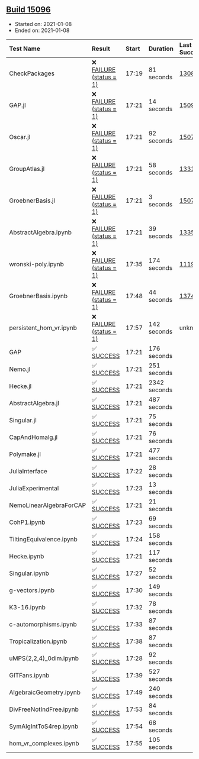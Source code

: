 ## [Build 15096](https://oscarci.mathematik.uni-kl.de/job/oscar/15096/)

* Started on: 2021-01-08
* Ended on: 2021-01-08

| Test Name    | Result | Start | Duration | Last Success | First Failure |
|:-------------|:-------|:------|:---------|:-------------|:--------------|
| CheckPackages | ❌ [FAILURE (status = 1)](https://oscarci.mathematik.uni-kl.de/job/oscar/15096/artifact/logs/build-15096/CheckPackages.log) | 17:19 | 81 seconds | [13085](https://oscarci.mathematik.uni-kl.de/job/oscar/13085/) | [13086](https://oscarci.mathematik.uni-kl.de/job/oscar/13086/) |
| GAP.jl | ❌ [FAILURE (status = 1)](https://oscarci.mathematik.uni-kl.de/job/oscar/15096/artifact/logs/build-15096/GAP.jl.log) | 17:21 | 14 seconds | [15095](https://oscarci.mathematik.uni-kl.de/job/oscar/15095/) | [15096](https://oscarci.mathematik.uni-kl.de/job/oscar/15096/) |
| Oscar.jl | ❌ [FAILURE (status = 1)](https://oscarci.mathematik.uni-kl.de/job/oscar/15096/artifact/logs/build-15096/Oscar.jl.log) | 17:21 | 92 seconds | [15079](https://oscarci.mathematik.uni-kl.de/job/oscar/15079/) | [15080](https://oscarci.mathematik.uni-kl.de/job/oscar/15080/) |
| GroupAtlas.jl | ❌ [FAILURE (status = 1)](https://oscarci.mathematik.uni-kl.de/job/oscar/15096/artifact/logs/build-15096/GroupAtlas.jl.log) | 17:21 | 58 seconds | [13311](https://oscarci.mathematik.uni-kl.de/job/oscar/13311/) | [13312](https://oscarci.mathematik.uni-kl.de/job/oscar/13312/) |
| GroebnerBasis.jl | ❌ [FAILURE (status = 1)](https://oscarci.mathematik.uni-kl.de/job/oscar/15096/artifact/logs/build-15096/GroebnerBasis.jl.log) | 17:21 | 3 seconds | [15079](https://oscarci.mathematik.uni-kl.de/job/oscar/15079/) | [15080](https://oscarci.mathematik.uni-kl.de/job/oscar/15080/) |
| AbstractAlgebra.ipynb | ❌ [FAILURE (status = 1)](https://oscarci.mathematik.uni-kl.de/job/oscar/15096/artifact/logs/build-15096/AbstractAlgebra.ipynb.log) | 17:21 | 39 seconds | [13355](https://oscarci.mathematik.uni-kl.de/job/oscar/13355/) | [13356](https://oscarci.mathematik.uni-kl.de/job/oscar/13356/) |
| wronski-poly.ipynb | ❌ [FAILURE (status = 1)](https://oscarci.mathematik.uni-kl.de/job/oscar/15096/artifact/logs/build-15096/wronski-poly.ipynb.log) | 17:35 | 174 seconds | [11192](https://oscarci.mathematik.uni-kl.de/job/oscar/11192/) | [11193](https://oscarci.mathematik.uni-kl.de/job/oscar/11193/) |
| GroebnerBasis.ipynb | ❌ [FAILURE (status = 1)](https://oscarci.mathematik.uni-kl.de/job/oscar/15096/artifact/logs/build-15096/GroebnerBasis.ipynb.log) | 17:48 | 44 seconds | [13748](https://oscarci.mathematik.uni-kl.de/job/oscar/13748/) | [13749](https://oscarci.mathematik.uni-kl.de/job/oscar/13749/) |
| persistent_hom_vr.ipynb | ❌ [FAILURE (status = 1)](https://oscarci.mathematik.uni-kl.de/job/oscar/15096/artifact/logs/build-15096/persistent_hom_vr.ipynb.log) | 17:57 | 142 seconds | unknown | unknown |
| GAP | ✅ [SUCCESS](https://oscarci.mathematik.uni-kl.de/job/oscar/15096/artifact/logs/build-15096/GAP.log) | 17:21 | 176 seconds |  |  |
| Nemo.jl | ✅ [SUCCESS](https://oscarci.mathematik.uni-kl.de/job/oscar/15096/artifact/logs/build-15096/Nemo.jl.log) | 17:21 | 251 seconds |  |  |
| Hecke.jl | ✅ [SUCCESS](https://oscarci.mathematik.uni-kl.de/job/oscar/15096/artifact/logs/build-15096/Hecke.jl.log) | 17:21 | 2342 seconds |  |  |
| AbstractAlgebra.jl | ✅ [SUCCESS](https://oscarci.mathematik.uni-kl.de/job/oscar/15096/artifact/logs/build-15096/AbstractAlgebra.jl.log) | 17:21 | 487 seconds |  |  |
| Singular.jl | ✅ [SUCCESS](https://oscarci.mathematik.uni-kl.de/job/oscar/15096/artifact/logs/build-15096/Singular.jl.log) | 17:21 | 75 seconds |  |  |
| CapAndHomalg.jl | ✅ [SUCCESS](https://oscarci.mathematik.uni-kl.de/job/oscar/15096/artifact/logs/build-15096/CapAndHomalg.jl.log) | 17:21 | 76 seconds |  |  |
| Polymake.jl | ✅ [SUCCESS](https://oscarci.mathematik.uni-kl.de/job/oscar/15096/artifact/logs/build-15096/Polymake.jl.log) | 17:21 | 477 seconds |  |  |
| JuliaInterface | ✅ [SUCCESS](https://oscarci.mathematik.uni-kl.de/job/oscar/15096/artifact/logs/build-15096/JuliaInterface.log) | 17:22 | 28 seconds |  |  |
| JuliaExperimental | ✅ [SUCCESS](https://oscarci.mathematik.uni-kl.de/job/oscar/15096/artifact/logs/build-15096/JuliaExperimental.log) | 17:23 | 13 seconds |  |  |
| NemoLinearAlgebraForCAP | ✅ [SUCCESS](https://oscarci.mathematik.uni-kl.de/job/oscar/15096/artifact/logs/build-15096/NemoLinearAlgebraForCAP.log) | 17:21 | 21 seconds |  |  |
| CohP1.ipynb | ✅ [SUCCESS](https://oscarci.mathematik.uni-kl.de/job/oscar/15096/artifact/logs/build-15096/CohP1.ipynb.log) | 17:23 | 69 seconds |  |  |
| TiltingEquivalence.ipynb | ✅ [SUCCESS](https://oscarci.mathematik.uni-kl.de/job/oscar/15096/artifact/logs/build-15096/TiltingEquivalence.ipynb.log) | 17:24 | 158 seconds |  |  |
| Hecke.ipynb | ✅ [SUCCESS](https://oscarci.mathematik.uni-kl.de/job/oscar/15096/artifact/logs/build-15096/Hecke.ipynb.log) | 17:21 | 117 seconds |  |  |
| Singular.ipynb | ✅ [SUCCESS](https://oscarci.mathematik.uni-kl.de/job/oscar/15096/artifact/logs/build-15096/Singular.ipynb.log) | 17:27 | 52 seconds |  |  |
| g-vectors.ipynb | ✅ [SUCCESS](https://oscarci.mathematik.uni-kl.de/job/oscar/15096/artifact/logs/build-15096/g-vectors.ipynb.log) | 17:30 | 149 seconds |  |  |
| K3-16.ipynb | ✅ [SUCCESS](https://oscarci.mathematik.uni-kl.de/job/oscar/15096/artifact/logs/build-15096/K3-16.ipynb.log) | 17:32 | 78 seconds |  |  |
| c-automorphisms.ipynb | ✅ [SUCCESS](https://oscarci.mathematik.uni-kl.de/job/oscar/15096/artifact/logs/build-15096/c-automorphisms.ipynb.log) | 17:33 | 87 seconds |  |  |
| Tropicalization.ipynb | ✅ [SUCCESS](https://oscarci.mathematik.uni-kl.de/job/oscar/15096/artifact/logs/build-15096/Tropicalization.ipynb.log) | 17:38 | 87 seconds |  |  |
| uMPS(2,2,4)_0dim.ipynb | ✅ [SUCCESS](https://oscarci.mathematik.uni-kl.de/job/oscar/15096/artifact/logs/build-15096/uMPS-2-2-4-_0dim.ipynb.log) | 17:28 | 92 seconds |  |  |
| GITFans.ipynb | ✅ [SUCCESS](https://oscarci.mathematik.uni-kl.de/job/oscar/15096/artifact/logs/build-15096/GITFans.ipynb.log) | 17:39 | 527 seconds |  |  |
| AlgebraicGeometry.ipynb | ✅ [SUCCESS](https://oscarci.mathematik.uni-kl.de/job/oscar/15096/artifact/logs/build-15096/AlgebraicGeometry.ipynb.log) | 17:49 | 240 seconds |  |  |
| DivFreeNotIndFree.ipynb | ✅ [SUCCESS](https://oscarci.mathematik.uni-kl.de/job/oscar/15096/artifact/logs/build-15096/DivFreeNotIndFree.ipynb.log) | 17:53 | 84 seconds |  |  |
| SymAlgIntToS4rep.ipynb | ✅ [SUCCESS](https://oscarci.mathematik.uni-kl.de/job/oscar/15096/artifact/logs/build-15096/SymAlgIntToS4rep.ipynb.log) | 17:54 | 68 seconds |  |  |
| hom_vr_complexes.ipynb | ✅ [SUCCESS](https://oscarci.mathematik.uni-kl.de/job/oscar/15096/artifact/logs/build-15096/hom_vr_complexes.ipynb.log) | 17:55 | 105 seconds |  |  |
